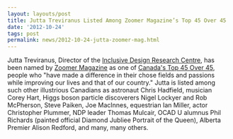 ```yaml
---
layout: layouts/post
title: Jutta Treviranus Listed Among Zoomer Magazine’s Top 45 Over 45
date: '2012-10-24'
tags: post
permalink: news/2012-10-24-jutta-zoomer-mag.html
---
```

Jutta Treviranus, Director of the
[Inclusive Design Research Centre](http://idrc.ocadu.ca), has been named by
[Zoomer Magazine](http://www.zoomermag.com/) as one of
[Canada's Top 45 Over 45](http://www.everythingzoomer.com/arts-entertainment/stars-royals/2012/10/05/the-3rd-annual-zoomer-list-canadas-top-45-over-45-jutta-treviranus/), people who "have made a difference in
their chose fields and passions while improving our lives and that
of our country." Jutta is listed among such other illustrious Canadians
as astronaut Chris Hadfield, musician Corey Hart, Higgs boson particle
discoverers Nigel Lockyer and Rob McPherson, Steve Paiken, Joe MacInnes,
equestrian Ian Miller, actor Christopher Plummer, NDP leader Thomas Mulcair,
OCAD U alumnus Phil Richards (painted official Diamond Jubliee Portrait of the Queen),
Alberta Premier Alison Redford, and many, many others.
